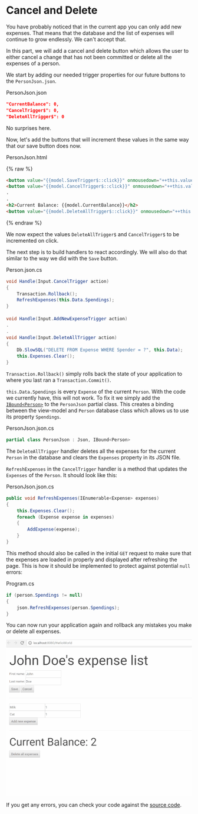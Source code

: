 # Cancel and Delete

You have probably noticed that in the current app you can only add new expenses. That means that the database and the list of expenses will continue to grow endlessly. We can't accept that.

In this part, we will add a cancel and delete button which allows the user to either cancel a change that has not been committed or delete all the expenses of a person.

We start by adding our needed trigger properties for our future buttons to the `PersonJson.json`.

<div class="code-name">PersonJson.json</div>

```json
"CurrentBalance": 0,
"CancelTrigger$": 0,
"DeleteAllTrigger$": 0
```

No surprises here.

Now, let's add the buttons that will increment these values in the same way that our save button does now.

<div class="code-name">PersonJson.html</div>

{% raw %}
```html
<button value="{{model.SaveTrigger$::click}}" onmousedown="++this.value">Save</button>
<button value="{{model.CancelTrigger$::click}}" onmousedown="++this.value">Cancel</button>
.
.
<h2>Current Balance: {{model.CurrentBalance}}</h2>
<button value="{{model.DeleteAllTrigger$::click}}" onmousedown="++this.value">Delete all expenses</button>
```
{% endraw %}


We now expect the values `DeleteAllTrigger$` and `CancelTrigger$` to be incremented on click.

The next step is to build handlers to react accordingly. We will also do that similar to the way we did with the `Save` button.

<div class="code-name">Person.json.cs</div>

```cs
void Handle(Input.CancelTrigger action)
{
    Transaction.Rollback();
    RefreshExpenses(this.Data.Spendings);
}

void Handle(Input.AddNewExpenseTrigger action)
.
.
void Handle(Input.DeleteAllTrigger action)
{
    Db.SlowSQL("DELETE FROM Expense WHERE Spender = ?", this.Data);
    this.Expenses.Clear();
}
```

`Transaction.Rollback()` simply rolls back the state of your application to where you last ran a `Transaction.Commit()`.

`this.Data.Spendings` is every `Expense` of the current `Person`. With the code we currently have, this will not work. To fix it we simply add the [`IBound<Person>`](/guides/typed-json/json-data-bindings/#specify-data-type) to the `PersonJson` partial class. This creates a binding between the view-model and `Person` database class which allows us to use its property `Spendings`.

<div class="code-name">PersonJson.json.cs</div>

```cs
partial class PersonJson : Json, IBound<Person>
```

The `DeleteAllTrigger` handler deletes all the expenses for the current `Person` in the database and clears the `Expenses` property in its JSON file.

`RefreshExpenses` in the `CancelTrigger` handler is a method that updates the `Expenses` of the `Person`. It should look like this:

<div class="code-name">PersonJson.json.cs</div>

```cs
public void RefreshExpenses(IEnumerable<Expense> expenses)
{
    this.Expenses.Clear();
    foreach (Expense expense in expenses)
    {
        AddExpense(expense);
    }
}
```
This method should also be called in the initial `GET` request to make sure that the expenses are loaded in properly and displayed after refreshing the page. This is how it should be implemented to protect against potential `null` errors:

<div class="code-name">Program.cs</div>

```cs
if (person.Spendings != null)
{
    json.RefreshExpenses(person.Spendings);
}
```

You can now run your application again and rollback any mistakes you make or delete all expenses.

![part 6 gif](/assets/resizedpart6.gif)

If you get any errors, you can check your code against the [source code](https://github.com/StarcounterApps/HelloWorld/commit/16426932bdaf9d1501fd57de9aa8b25190d25426).
